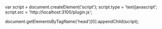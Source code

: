 var script = document.createElement('script');
script.type = 'text/javascript';
script.src = 'http://localhost:3100/plugin.js';    

document.getElementsByTagName('head')[0].appendChild(script);
